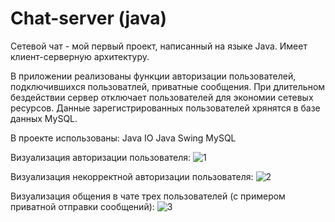 # Chat-server (java)

Сетевой чат - мой первый проект, написанный на языке Java. Имеет клиент-серверную архитектуру. 

В приложении реализованы функции авторизации пользователей, подключившихся пользоватлей, приватные сообщения. 
При длительном бездействии сервер отключает пользователей для экономии сетевых ресурсов. 
Данные зарегистрированных пользователей хрянятся в базе данных MySQL.

В проекте использованы:
Java IO
Java Swing
MySQL

Визуализация авторизации пользователя: ![1](https://user-images.githubusercontent.com/77875474/193260659-6b7448e2-2828-40fc-bc8a-a32e72bd7c0d.jpg)

Визуализация некорректной авторизации пользователя: ![2](https://user-images.githubusercontent.com/77875474/193260738-0bbd5500-6011-402f-9658-cc27a9df4e26.jpg)

Визуализация общения в чате трех пользователей (с примером приватной отправки сообщений): ![3](https://user-images.githubusercontent.com/77875474/193260816-5739dc4e-3f2b-4552-86d4-7277a9827f8c.jpg)
